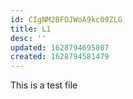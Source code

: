 ```yaml
---
id: CIgNM2BFOJWoA9kc09ZLG
title: L1
desc: ''
updated: 1628794695807
created: 1628794581479
---
```



This is a test file
